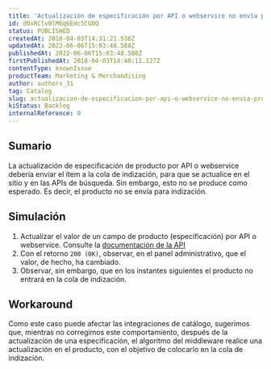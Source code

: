 ```yaml
---
title: 'Actualización de especificación por API o webservice no envía producto para indización'
id: d0xRClv0lM6q6EmcSCG0Q
status: PUBLISHED
createdAt: 2018-04-03T14:31:21.538Z
updatedAt: 2022-06-06T15:03:48.588Z
publishedAt: 2022-06-06T15:03:48.588Z
firstPublishedAt: 2018-04-03T14:40:11.127Z
contentType: knownIssue
productTeam: Marketing & Merchandising
author: authors_31
tag: Catalog
slug: actualizacion-de-especificacion-por-api-o-webservice-no-envia-producto-para-indizacion
kiStatus: Backlog
internalReference: 0
---
```


## Sumario

La actualización de especificación de producto por API o webservice debería enviar el ítem a la cola de indización, para que se actualice en el sitio y en las APIs de búsqueda. Sin embargo, esto no se produce como esperado. Es decir, el producto no se envía para indización.


## Simulación

1. Actualizar el valor de un campo de producto (especificación) por API o webservice. Consulte la [documentación de la API](https://developers.vtex.com/vtex-rest-api/reference/updateproductspecificacatalog-api-post-update-product-specificationtion)
2. Con el retorno `200 (OK)`, observar, en el panel administrativo, que el valor, de hecho, ha cambiado.
3. Observar, sin embargo, que en los instantes siguientes el producto no entrará en la cola de indización.

## Workaround

Como este caso puede afectar las integraciones de catálogo, sugerimos que, mientras no corregimos este comportamiento, después de la actualización de una especificación, el algoritmo del middleware realice una actualización en el producto, con el objetivo de colocarlo en la cola de indización.

